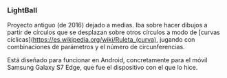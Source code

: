 ### LightBall

Proyecto antiguo (de 2016) dejado a medias. Iba sobre hacer dibujos a partir de círculos que se desplazan sobre otros 
círculos a modo de [curvas cíclicas](https://es.wikipedia.org/wiki/Ruleta_(curva), jugando con combinaciones de
parámetros y el número de circunferencias.

Está diseñado para funcionar en Android, concretamente para el móvil Samsung Galaxy S7 Edge, que fue el dispositivo
con el que lo hice.